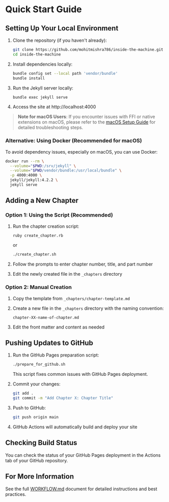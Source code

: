 # Quick Start Guide

## Setting Up Your Local Environment

1. Clone the repository (if you haven't already):
   ```bash
   git clone https://github.com/mohitmishra786/inside-the-machine.git
   cd inside-the-machine
   ```

2. Install dependencies locally:
   ```bash
   bundle config set --local path 'vendor/bundle'
   bundle install
   ```

3. Run the Jekyll server locally:
   ```bash
   bundle exec jekyll serve
   ```

4. Access the site at http://localhost:4000

> **Note for macOS Users**: If you encounter issues with FFI or native extensions on macOS, please refer to the [macOS Setup Guide](MACOS_SETUP.md) for detailed troubleshooting steps.

### Alternative: Using Docker (Recommended for macOS)

To avoid dependency issues, especially on macOS, you can use Docker:

```bash
docker run --rm \
  --volume="$PWD:/srv/jekyll" \
  --volume="$PWD/vendor/bundle:/usr/local/bundle" \
  -p 4000:4000 \
  jekyll/jekyll:4.2.2 \
  jekyll serve
```

## Adding a New Chapter

### Option 1: Using the Script (Recommended)

1. Run the chapter creation script:
   ```bash
   ruby create_chapter.rb
   ```
   or
   ```bash
   ./create_chapter.sh
   ```

2. Follow the prompts to enter chapter number, title, and part number

3. Edit the newly created file in the `_chapters` directory

### Option 2: Manual Creation

1. Copy the template from `_chapters/chapter-template.md`

2. Create a new file in the `_chapters` directory with the naming convention:
   ```
   chapter-XX-name-of-chapter.md
   ```

3. Edit the front matter and content as needed

## Pushing Updates to GitHub

1. Run the GitHub Pages preparation script:
   ```bash
   ./prepare_for_github.sh
   ```
   This script fixes common issues with GitHub Pages deployment.

2. Commit your changes:
   ```bash
   git add .
   git commit -m "Add Chapter X: Chapter Title"
   ```

3. Push to GitHub:
   ```bash
   git push origin main
   ```

4. GitHub Actions will automatically build and deploy your site

## Checking Build Status

You can check the status of your GitHub Pages deployment in the Actions tab of your GitHub repository.

## For More Information

See the full [WORKFLOW.md](WORKFLOW.md) document for detailed instructions and best practices.
